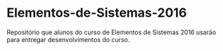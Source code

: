 # Elementos-de-Sistemas-2016
Repositório que alunos do curso de Elementos de Sistemas 2016 usarão para entregar desenvolvimentos do curso.

